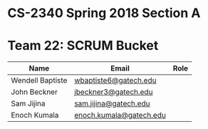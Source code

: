 # CS-2340 Spring 2018 Section A
# Team 22: SCRUM Bucket
| Name  | Email | Role |
| ------------- | ------------- | ------------- |
| Wendell Baptiste  | wbaptiste6@gatech.edu |  |
| John Beckner  | jbeckner3@gatech.edu  |  |
| Sam Jijina  | sam.jijina@gatech.edu |  |
| Enoch Kumala | enoch.kumala@gatech.edu |  |
